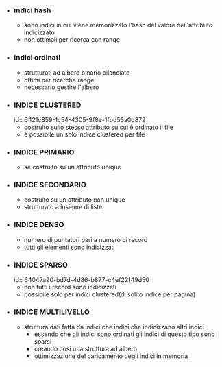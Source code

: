 - ### indici hash
	- sono indici in cui viene memorizzato l'hash del valore dell'attributo indicizzato
	- non ottimali per ricerca con range
- ### indici ordinati
	- strutturati ad albero binario bilanciato
	- ottimi per ricerche range
	- necessario gestire l'albero
- ### INDICE CLUSTERED
  id:: 6421c859-1c54-4305-9f8e-1fbd53a0d872
	- costruito sullo stesso attributo su cui è ordinato il file
	- è possibile un solo indice clustered per file
- ### INDICE PRIMARIO
	- se costruito su un attributo unique
- ### INDICE SECONDARIO
	- costruito su un attributo non unique
	- strutturato a insieme di liste
- ### INDICE DENSO
	- numero di puntatori pari a numero di record
	- tutti gli elementi sono indicizzati
- ### INDICE SPARSO
  id:: 64047a90-bd7d-4d86-b877-c4ef22149d50
	- non tutti  i record sono indicizzati
	- possibile solo per indici clustered(di solito indice per pagina)
- ### INDICE MULTILIVELLO
	- struttura dati fatta da indici che indici che indicizzano altri indici
		- essendo che gli indici sono ordinati gli indici di questo tipo sono sparsi
		- creando cosi una struttura ad albero
		- ottimizzazione del caricamento degli indici in memoria
